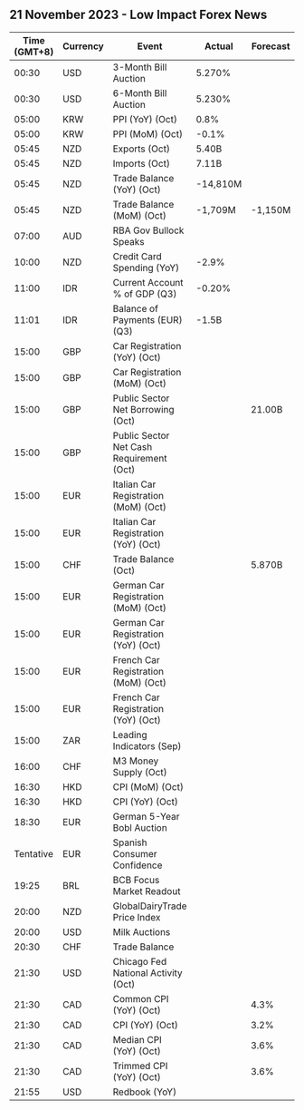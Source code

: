 ## 21 November 2023 - Low Impact Forex News

| Time (GMT+8) | Currency | Event | Actual | Forecast | Previous |
|------|----------|-------|--------|----------|----------|
| 00:30 | USD | 3-Month Bill Auction | 5.270% |  | 5.285% |
| 00:30 | USD | 6-Month Bill Auction | 5.230% |  | 5.270% |
| 05:00 | KRW | PPI (YoY) (Oct) | 0.8% |  | 1.4% |
| 05:00 | KRW | PPI (MoM) (Oct) | -0.1% |  | 0.5% |
| 05:45 | NZD | Exports (Oct) | 5.40B |  | 4.77B |
| 05:45 | NZD | Imports (Oct) | 7.11B |  | 7.19B |
| 05:45 | NZD | Trade Balance (YoY) (Oct) | -14,810M |  | -15,410M |
| 05:45 | NZD | Trade Balance (MoM) (Oct) | -1,709M | -1,150M | -2,425M |
| 07:00 | AUD | RBA Gov Bullock Speaks |  |  |  |
| 10:00 | NZD | Credit Card Spending (YoY) | -2.9% |  | 2.8% |
| 11:00 | IDR | Current Account % of GDP (Q3) | -0.20% |  | -0.50% |
| 11:01 | IDR | Balance of Payments (EUR) (Q3) | -1.5B |  | -7.4B |
| 15:00 | GBP | Car Registration (YoY) (Oct) |  |  | 21.0% |
| 15:00 | GBP | Car Registration (MoM) (Oct) |  |  | 218.3% |
| 15:00 | GBP | Public Sector Net Borrowing (Oct) |  | 21.00B | 13.53B |
| 15:00 | GBP | Public Sector Net Cash Requirement (Oct) |  |  | -11.812B |
| 15:00 | EUR | Italian Car Registration (MoM) (Oct) |  |  | 70.9% |
| 15:00 | EUR | Italian Car Registration (YoY) (Oct) |  |  | 22.7% |
| 15:00 | CHF | Trade Balance (Oct) |  | 5.870B | 6.316B |
| 15:00 | EUR | German Car Registration (MoM) (Oct) |  |  | -17.9% |
| 15:00 | EUR | German Car Registration (YoY) (Oct) |  |  | -0.1% |
| 15:00 | EUR | French Car Registration (MoM) (Oct) |  |  | 37.6% |
| 15:00 | EUR | French Car Registration (YoY) (Oct) |  |  | 10.7% |
| 15:00 | ZAR | Leading Indicators (Sep) |  |  | 110.90% |
| 16:00 | CHF | M3 Money Supply (Oct) |  |  | 1,129,200.0B |
| 16:30 | HKD | CPI (MoM) (Oct) |  |  | 0.40% |
| 16:30 | HKD | CPI (YoY) (Oct) |  |  | 2.00% |
| 18:30 | EUR | German 5-Year Bobl Auction |  |  | 2.710% |
| Tentative | EUR | Spanish Consumer Confidence |  |  | 77.2 |
| 19:25 | BRL | BCB Focus Market Readout |  |  |  |
| 20:00 | NZD | GlobalDairyTrade Price Index |  |  | -0.7% |
| 20:00 | USD | Milk Auctions |  |  | 3,255.0 |
| 20:30 | CHF | Trade Balance |  |  | 6.316B |
| 21:30 | USD | Chicago Fed National Activity (Oct) |  |  | 0.02 |
| 21:30 | CAD | Common CPI (YoY) (Oct) |  | 4.3% | 4.4% |
| 21:30 | CAD | CPI (YoY) (Oct) |  | 3.2% | 3.8% |
| 21:30 | CAD | Median CPI (YoY) (Oct) |  | 3.6% | 3.8% |
| 21:30 | CAD | Trimmed CPI (YoY) (Oct) |  | 3.6% | 3.7% |
| 21:55 | USD | Redbook (YoY) |  |  | 3.0% |
